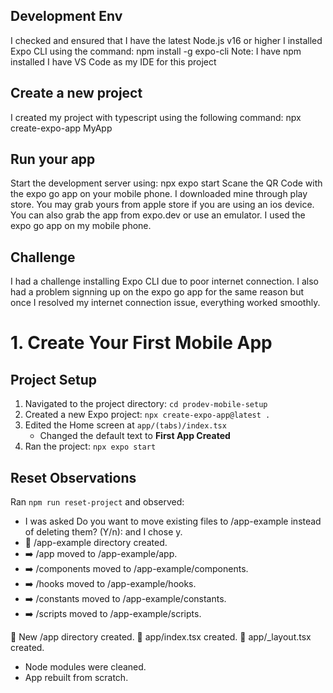 ## Development Env 
I checked and ensured that I have the latest Node.js v16 or higher
I installed Expo CLI using the command: npm install -g expo-cli
Note: I have npm installed
I have VS Code as my IDE for this project

## Create a new project
I created my project with typescript using the following command: npx create-expo-app MyApp

## Run your app
Start the development server using: npx expo start
Scane the QR Code with the expo go app on your mobile phone. I downloaded mine through play store. You may grab yours from apple store if you are using an ios device.
You can also grab the app from expo.dev or use an emulator. I used the expo go app on my mobile phone.

## Challenge
I had a challenge installing Expo CLI due to poor internet connection. I also had a problem signning up on the expo go app for the same reason but once I resolved my internet connection issue, everything worked smoothly.

# 1. Create Your First Mobile App
## Project Setup

1. Navigated to the project directory:
   `cd prodev-mobile-setup`
2. Created a new Expo project:
   `npx create-expo-app@latest .`
3. Edited the Home screen at `app/(tabs)/index.tsx`
   - Changed the default text to **First App Created**
4. Ran the project:
   `npx expo start`

## Reset Observations

Ran `npm run reset-project` and observed:
- I was asked Do you want to move existing files to /app-example instead of deleting them? (Y/n): and I chose y.
- 📁 /app-example directory created.
- ➡️ /app moved to /app-example/app.
- ➡️ /components moved to /app-example/components.
- ➡️ /hooks moved to /app-example/hooks.
- ➡️ /constants moved to /app-example/constants.
- ➡️ /scripts moved to /app-example/scripts.

📁 New /app directory created.
📄 app/index.tsx created.
📄 app/_layout.tsx created.

- Node modules were cleaned.
- App rebuilt from scratch.
